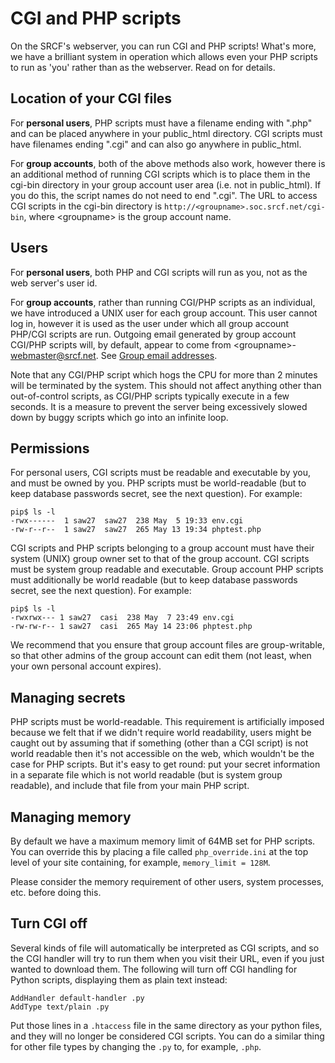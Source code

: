 CGI and PHP scripts
===================

On the SRCF\'s webserver, you can run CGI and PHP scripts! What\'s more,
we have a brilliant system in operation which allows even your PHP
scripts to run as \'you\' rather than as the webserver. Read on for
details.

Location of your CGI files
--------------------------

For **personal users**, PHP scripts must have a filename ending with
\".php\" and can be placed anywhere in your public\_html directory. CGI
scripts must have filenames ending \".cgi\" and can also go anywhere in
public\_html.

For **group accounts**, both of the above methods also work, however
there is an additional method of running CGI scripts which is to place
them in the cgi-bin directory in your group account user area (i.e. not
in public\_html). If you do this, the script names do not need to end
\".cgi\". The URL to access CGI scripts in the cgi-bin directory is
`http://<groupname>.soc.srcf.net/cgi-bin`, where \<groupname\> is the
group account name.

Users
-----

For **personal users**, both PHP and CGI scripts will run as you, not as
the web server\'s user id.

For **group accounts**, rather than running CGI/PHP scripts as an
individual, we have introduced a UNIX user for each group account. This
user cannot log in, however it is used as the user under which all group
account PHP/CGI scripts are run. Outgoing email generated by group
account CGI/PHP scripts will, by default, appear to come from
\<groupname\>-<webmaster@srcf.net>. See [Group email
addresses](socmail.html).

Note that any CGI/PHP script which hogs the CPU for more than 2 minutes
will be terminated by the system. This should not affect anything other
than out-of-control scripts, as CGI/PHP scripts typically execute in a
few seconds. It is a measure to prevent the server being excessively
slowed down by buggy scripts which go into an infinite loop.

Permissions
-----------

For personal users, CGI scripts must be readable and executable by you,
and must be owned by you. PHP scripts must be world-readable (but to
keep database passwords secret, see the next question). For example:

    pip$ ls -l
    -rwx------  1 saw27  saw27  238 May  5 19:33 env.cgi
    -rw-r--r--  1 saw27  saw27  265 May 13 19:34 phptest.php

CGI scripts and PHP scripts belonging to a group account must have their
system (UNIX) group owner set to that of the group account. CGI scripts
must be system group readable and executable. Group account PHP scripts
must additionally be world readable (but to keep database passwords
secret, see the next question). For example:

    pip$ ls -l
    -rwxrwx--- 1 saw27  casi  238 May  7 23:49 env.cgi
    -rw-rw-r-- 1 saw27  casi  265 May 14 23:06 phptest.php

We recommend that you ensure that group account files are
group-writable, so that other admins of the group account can edit them
(not least, when your own personal account expires).

Managing secrets
----------------

PHP scripts must be world-readable. This requirement is artificially
imposed because we felt that if we didn\'t require world readability,
users might be caught out by assuming that if something (other than a
CGI script) is not world readable then it\'s not accessible on the web,
which wouldn\'t be the case for PHP scripts. But it\'s easy to get
round: put your secret information in a separate file which is not world
readable (but is system group readable), and include that file from your
main PHP script.

Managing memory
---------------

By default we have a maximum memory limit of 64MB set for PHP scripts.
You can override this by placing a file called `php_override.ini` at the
top level of your site containing, for example, `memory_limit = 128M`.

Please consider the memory requirement of other users, system processes,
etc. before doing this.

Turn CGI off
------------

Several kinds of file will automatically be interpreted as CGI scripts,
and so the CGI handler will try to run them when you visit their URL,
even if you just wanted to download them. The following will turn off
CGI handling for Python scripts, displaying them as plain text instead:

    AddHandler default-handler .py
    AddType text/plain .py

Put those lines in a `.htaccess` file in the same directory as your
python files, and they will no longer be considered CGI scripts. You can
do a similar thing for other file types by changing the `.py` to, for
example, `.php`.
